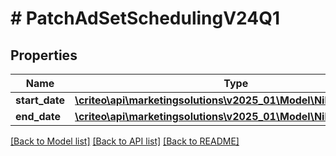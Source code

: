 # # PatchAdSetSchedulingV24Q1

## Properties

Name | Type | Description | Notes
------------ | ------------- | ------------- | -------------
**start_date** | [**\criteo\api\marketingsolutions\v2025_01\Model\NillableDateTime**](NillableDateTime.md) |  | [optional]
**end_date** | [**\criteo\api\marketingsolutions\v2025_01\Model\NillableDateTime**](NillableDateTime.md) |  | [optional]

[[Back to Model list]](../../README.md#models) [[Back to API list]](../../README.md#endpoints) [[Back to README]](../../README.md)
